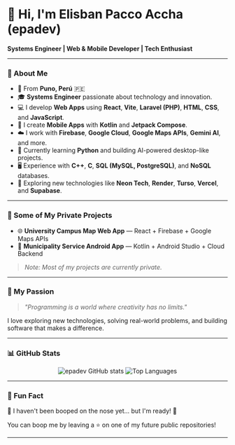 # 👋 Hi, I'm Elisban Pacco Accha (epadev)

**Systems Engineer | Web & Mobile Developer | Tech Enthusiast**

---

### 📍 About Me

- 🏡 From **Puno, Perú** 🇵🇪
- 🎓 **Systems Engineer** passionate about technology and innovation.
- 💻 I develop **Web Apps** using **React**, **Vite**, **Laravel (PHP)**, **HTML**, **CSS**, and **JavaScript**.
- 📱 I create **Mobile Apps** with **Kotlin** and **Jetpack Compose**.
- ☁️ I work with **Firebase**, **Google Cloud**, **Google Maps APIs**, **Gemini AI**, and more.
- 🐍 Currently learning **Python** and building AI-powered desktop-like projects.
- 🖥️ Experience with **C++**, **C**, **SQL (MySQL, PostgreSQL)**, and **NoSQL** databases.
- 🚀 Exploring new technologies like **Neon Tech**, **Render**, **Turso**, **Vercel**, and **Supabase**.

---

### 🚀 Some of My Private Projects

- 🌐 **University Campus Map Web App** — React + Firebase + Google Maps APIs
- 📲 **Municipality Service Android App** — Kotlin + Android Studio + Cloud Backend

> *Note: Most of my projects are currently private.*

---

### 🎯 My Passion

> *"Programming is a world where creativity has no limits."*

I love exploring new technologies, solving real-world problems, and building software that makes a difference.

---



### 📊 GitHub Stats
<p align="center">
  <img src="https://github-readme-stats.vercel.app/api?username=epadev&show_icons=true&theme=radical" alt="epadev GitHub stats" />
  <img src="https://github-readme-stats.vercel.app/api/top-langs/?username=epadev&layout=compact&theme=radical" alt="Top Languages" />
</p>

---

### 🎉 Fun Fact
🐣 I haven't been booped on the nose yet... but I'm ready! 🐣

You can boop me by leaving a ⭐ on one of my future public repositories!

---

